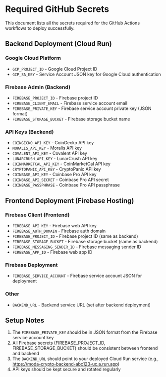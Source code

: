 # Required GitHub Secrets

This document lists all the secrets required for the GitHub Actions workflows to deploy successfully.

## Backend Deployment (Cloud Run)

### Google Cloud Platform
- `GCP_PROJECT_ID` - Google Cloud Project ID
- `GCP_SA_KEY` - Service Account JSON key for Google Cloud authentication

### Firebase Admin (Backend)
- `FIREBASE_PROJECT_ID` - Firebase project ID
- `FIREBASE_CLIENT_EMAIL` - Firebase service account email
- `FIREBASE_PRIVATE_KEY` - Firebase service account private key (JSON format)
- `FIREBASE_STORAGE_BUCKET` - Firebase storage bucket name

### API Keys (Backend)
- `COINGECKO_API_KEY` - CoinGecko API key
- `MORALIS_API_KEY` - Moralis API key
- `COVALENT_API_KEY` - Covalent API key  
- `LUNARCRUSH_API_KEY` - LunarCrush API key
- `COINMARKETCAL_API_KEY` - CoinMarketCal API key
- `CRYPTOPANIC_API_KEY` - CryptoPanic API key
- `COINBASE_API_KEY` - Coinbase Pro API key
- `COINBASE_API_SECRET` - Coinbase Pro API secret
- `COINBASE_PASSPHRASE` - Coinbase Pro API passphrase

## Frontend Deployment (Firebase Hosting)

### Firebase Client (Frontend)
- `FIREBASE_API_KEY` - Firebase web API key
- `FIREBASE_AUTH_DOMAIN` - Firebase auth domain
- `FIREBASE_PROJECT_ID` - Firebase project ID (same as backend)
- `FIREBASE_STORAGE_BUCKET` - Firebase storage bucket (same as backend)
- `FIREBASE_MESSAGING_SENDER_ID` - Firebase messaging sender ID
- `FIREBASE_APP_ID` - Firebase web app ID

### Firebase Deployment
- `FIREBASE_SERVICE_ACCOUNT` - Firebase service account JSON for deployment

### Other
- `BACKEND_URL` - Backend service URL (set after backend deployment)

## Setup Notes

1. The `FIREBASE_PRIVATE_KEY` should be in JSON format from the Firebase service account key
2. All Firebase secrets (FIREBASE_PROJECT_ID, FIREBASE_STORAGE_BUCKET) should be consistent between frontend and backend
3. The `BACKEND_URL` should point to your deployed Cloud Run service (e.g., https://moda-crypto-backend-abc123-uc.a.run.app)
4. API keys should be kept secure and rotated regularly